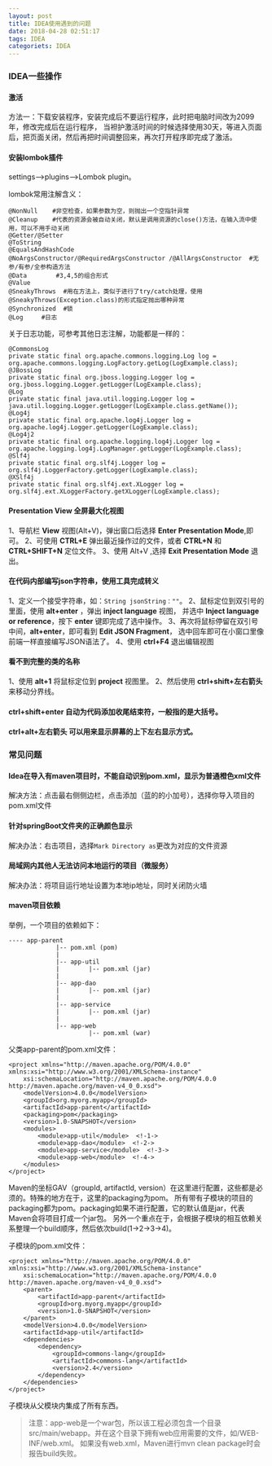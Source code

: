 ```yaml
---
layout: post
title: IDEA使用遇到的问题
date: 2018-04-28 02:51:17
tags: IDEA
categoriets: IDEA
---
```


### IDEA一些操作

#### 激活
方法一：下载安装程序，安装完成后不要运行程序，此时把电脑时间改为2099年，修改完成后在运行程序，
当袒护激活时间的时候选择使用30天，等进入页面后，把页面关闭，然后再把时间调整回来，再次打开程序即完成了激活。

#### 安装lombok插件
settings-->plugins-->Lombok plugin。

lombok常用注解含义：
```
@NonNull    #非空检查，如果参数为空，则抛出一个空指针异常
@Cleanup    #代表的资源会被自动关闭，默认是调用资源的close()方法，在输入流中使用，可以不用手动关闭
@Getter/@Setter
@ToString
@EqualsAndHashCode
@NoArgsConstructor/@RequiredArgsConstructor /@AllArgsConstructor  #无参/有参/全参构造方法
@Data        #3,4,5的组合形式
@Value
@SneakyThrows  #用在方法上，类似于进行了try/catch处理，使用@SneakyThrows(Exception.class)的形式指定抛出哪种异常
@Synchronized  #锁
@Log     #日志
```

<!-- more -->

关于日志功能，可参考其他日志注解，功能都是一样的：
```
@CommonsLog
private static final org.apache.commons.logging.Log log = org.apache.commons.logging.LogFactory.getLog(LogExample.class);
@JBossLog
private static final org.jboss.logging.Logger log = org.jboss.logging.Logger.getLogger(LogExample.class);
@Log
private static final java.util.logging.Logger log = java.util.logging.Logger.getLogger(LogExample.class.getName());
@Log4j
private static final org.apache.log4j.Logger log = org.apache.log4j.Logger.getLogger(LogExample.class);
@Log4j2
private static final org.apache.logging.log4j.Logger log = org.apache.logging.log4j.LogManager.getLogger(LogExample.class);
@Slf4j
private static final org.slf4j.Logger log = org.slf4j.LoggerFactory.getLogger(LogExample.class);
@XSlf4j
private static final org.slf4j.ext.XLogger log = org.slf4j.ext.XLoggerFactory.getXLogger(LogExample.class);
```

#### Presentation View 全屏最大化视图
1、导航栏 **View** 视图(Alt+V)，弹出窗口后选择 **Enter Presentation Mode**,即可。
2、可使用 **CTRL+E** 弹出最近操作过的文件，或者 **CTRL+N** 和 **CTRL+SHIFT+N** 定位文件。
3、使用 Alt+V ,选择 **Exit Presentation Mode** 退出。


#### 在代码内部编写json字符串，使用工具完成转义
1、定义一个接受字符串，如：`String jsonString：""`。
2、鼠标定位到双引号的里面，使用 **alt+enter** ，弹出 **inject language** 视图，
并选中 **Inject language or reference**，按下 **enter** 键即完成了选中操作。
3、再次将鼠标停留在双引号中间，**alt+enter**，即可看到 **Edit JSON Fragment**，
选中回车即可在小窗口里像前端一样直接编写JSON语法了。
4、使用 **ctrl+F4** 退出编辑视图

#### 看不到完整的类的名称
1、使用 **alt+1** 将鼠标定位到 **project** 视图里。
2、然后使用 **ctrl+shift+左右箭头** 来移动分界线。

#### ctrl+shift+enter 自动为代码添加收尾结束符，一般指的是大括号。

#### ctrl+alt+左右箭头 可以用来显示屏幕的上下左右显示方式。

### 常见问题

#### Idea在导入有maven项目时，不能自动识别pom.xml，显示为普通橙色xml文件
解决方法：点击最右侧侧边栏，点击添加（蓝的的小加号），选择你导入项目的pom.xml文件

#### 针对springBoot文件夹的正确颜色显示
解决办法：右击项目，选择`Mark Directory as`更改为对应的文件资源

#### 局域网内其他人无法访问本地运行的项目（微服务）
解决办法：将项目运行地址设置为本地ip地址，同时关闭防火墙


#### maven项目依赖
举例，一个项目的依赖如下：
```
---- app-parent
             |-- pom.xml (pom)
             |
             |-- app-util
             |        |-- pom.xml (jar)
             |
             |-- app-dao
             |        |-- pom.xml (jar)
             |
             |-- app-service
             |        |-- pom.xml (jar)
             |
             |-- app-web
                      |-- pom.xml (war)
```
父类app-parent的pom.xml文件：
```
<project xmlns="http://maven.apache.org/POM/4.0.0" xmlns:xsi="http://www.w3.org/2001/XMLSchema-instance"
	xsi:schemaLocation="http://maven.apache.org/POM/4.0.0 http://maven.apache.org/maven-v4_0_0.xsd">
	<modelVersion>4.0.0</modelVersion>
	<groupId>org.myorg.myapp</groupId>
	<artifactId>app-parent</artifactId>
	<packaging>pom</packaging>
	<version>1.0-SNAPSHOT</version>
	<modules>
		<module>app-util</module>  <!-1->
		<module>app-dao</module>  <!-2->
		<module>app-service</module>  <!-3->
		<module>app-web</module>  <!-4->
	</modules>
</project>
```
Maven的坐标GAV（groupId, artifactId, version）在这里进行配置，这些都是必须的。特殊的地方在于，这里的packaging为pom。
所有带有子模块的项目的packaging都为pom。packaging如果不进行配置，它的默认值是jar，代表Maven会将项目打成一个jar包。
另外一个重点在于，会根据子模块的相互依赖关系整理一个build顺序，然后依次build(1->2->3->4)。

子模块的pom.xml文件：
```
<project xmlns="http://maven.apache.org/POM/4.0.0" xmlns:xsi="http://www.w3.org/2001/XMLSchema-instance"
	xsi:schemaLocation="http://maven.apache.org/POM/4.0.0 http://maven.apache.org/maven-v4_0_0.xsd">
	<parent>
		<artifactId>app-parent</artifactId>
		<groupId>org.myorg.myapp</groupId>
		<version>1.0-SNAPSHOT</version>
	</parent>
	<modelVersion>4.0.0</modelVersion>
	<artifactId>app-util</artifactId>
	<dependencies>
		<dependency>
			<groupId>commons-lang</groupId>
			<artifactId>commons-lang</artifactId>
			<version>2.4</version>
		</dependency>
	</dependencies>
</project>
```
子模块从父模块内集成了所有东西。
>注意：app-web是一个war包，所以该工程必须包含一个目录src/main/webapp。并在这个目录下拥有web应用需要的文件，如/WEB-INF/web.xml。
如果没有web.xml，Maven进行mvn clean package时会报告build失败。

